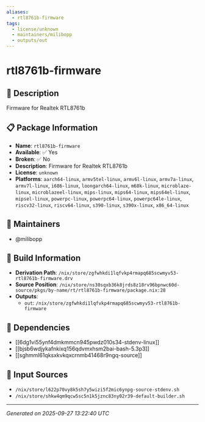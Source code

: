 ```yaml
---
aliases:
  - rtl8761b-firmware
tags:
  - license/unknown
  - maintainers/milibopp
  - outputs/out
---
```


# rtl8761b-firmware

## 📝 Description

Firmware for Realtek RTL8761b

## 📋 Package Information

- **Name**: `rtl8761b-firmware`
- **Available**: ✅ Yes
- **Broken**: ✅ No
- **Description**: Firmware for Realtek RTL8761b
- **License**: `unknown`
- **Platforms**: `aarch64-linux`, `armv5tel-linux`, `armv6l-linux`, `armv7a-linux`, `armv7l-linux`, `i686-linux`, `loongarch64-linux`, `m68k-linux`, `microblaze-linux`, `microblazeel-linux`, `mips-linux`, `mips64-linux`, `mips64el-linux`, `mipsel-linux`, `powerpc-linux`, `powerpc64-linux`, `powerpc64le-linux`, `riscv32-linux`, `riscv64-linux`, `s390-linux`, `s390x-linux`, `x86_64-linux`
## 👥 Maintainers

- @milibopp


## 🔧 Build Information

- **Derivation Path**: `/nix/store/zgfwhkdi1lqfvkp4rmapq685scwmyv53-rtl8761b-firmware.drv`
- **Source Position**: `/nix/store/ns30sqxb36k8jrds8z18rv96bpnwc60d-source/pkgs/by-name/rt/rtl8761b-firmware/package.nix:28`
- **Outputs**:
  - `out`:  `/nix/store/zgfwhkdi1lqfvkp4rmapq685scwmyv53-rtl8761b-firmware`

## 🔗 Dependencies

- [[6dg1vi55ynf4dmkmmcn945pwdz010s34-stdenv-linux]]
- [[bjsb6wdjykafnkixq156qdvmxhsm2bai-bash-5.3p3]]
- [[sghmml61qksxkvkqxcrnmb41468r9ngq-source]]

## 📁 Input Sources

- `/nix/store/l622p70vy8k5sh7y5wizi5f2mic6ynpg-source-stdenv.sh`
- `/nix/store/shkw4qm9qcw5sc5n1k5jznc83ny02r39-default-builder.sh`

---
*Generated on 2025-09-27 13:22:40 UTC*
